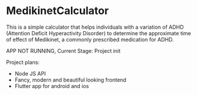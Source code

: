 # MedikinetCalculator

This is a simple calculator that helps individuals with a variation of ADHD (Attention Deficit Hyperactivity Disorder) to determine the approximate time of effect of Medikinet, a commonly prescribed medication for ADHD.

APP NOT RUNNING, Current Stage: Project init

Project plans:
 - Node JS API
 - Fancy, modern and beautiful looking frontend
 - Flutter app for android and ios
